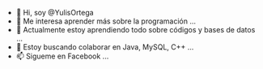 - 👋 Hi, soy @YulisOrtega
- 👀 Me interesa aprender más sobre la programación ...
- 🌱 Actualmente estoy aprendiendo todo sobre códigos y bases de datos ...
- 💞️ Estoy buscando colaborar en Java, MySQL, C++ ...
- 📫 Sigueme en Facebook ...

<!---
YulisOrtega/YulisOrtega is a ✨ special ✨ repository because its `README.md` (this file) appears on your GitHub profile.
You can click the Preview link to take a look at your changes.
--->
